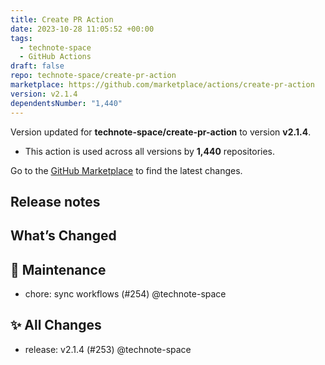 ```yaml
---
title: Create PR Action
date: 2023-10-28 11:05:52 +00:00
tags:
  - technote-space
  - GitHub Actions
draft: false
repo: technote-space/create-pr-action
marketplace: https://github.com/marketplace/actions/create-pr-action
version: v2.1.4
dependentsNumber: "1,440"
---
```



Version updated for **technote-space/create-pr-action** to version **v2.1.4**.
- This action is used across all versions by **1,440** repositories.

Go to the [GitHub Marketplace](https://github.com/marketplace/actions/create-pr-action) to find the latest changes.

## Release notes

## What’s Changed

## :wrench: Maintenance

* chore: sync workflows (#254) @technote-space

## :sparkles: All Changes

* release: v2.1.4 (#253) @technote-space


